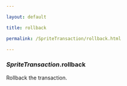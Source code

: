 ```yaml
---

layout: default

title: rollback

permalink: /SpriteTransaction/rollback.html

---
```


### _SpriteTransaction_.rollback

Rollback the transaction.

